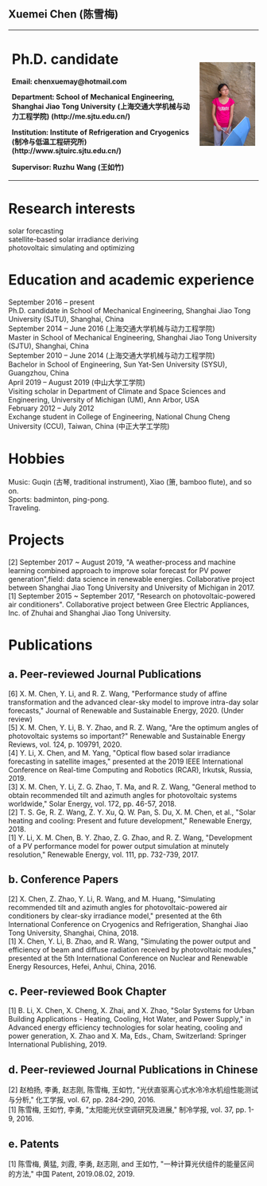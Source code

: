 ## Xuemei Chen (陈雪梅)
<table border="0">
  <tr>
    <td width="75%">
      <h1>Ph.D. candidate</h1>
      <p><b>Email: chenxuemay@hotmail.com</b></p>
      <p><b>Department: School of Mechanical Engineering, Shanghai Jiao Tong University (上海交通大学机械与动力工程学院) (http://me.sjtu.edu.cn/)</b></p>
      <p><b>Institution: Institute of Refrigeration and Cryogenics (制冷与低温工程研究所) (http://www.sjtuirc.sjtu.edu.cn/)</b></p>
      <p><b>Supervisor: Ruzhu Wang (王如竹)</b></p>
    </td>
    <td width="25%">
      <img src="./764.jpg" width="100%">
    </td>
  </tr>
</table>

# Research interests
solar forecasting  
satellite-based solar irradiance deriving  
photovoltaic simulating and optimizing  

# Education and academic experience
September 2016 – present 	
Ph.D. candidate in School of Mechanical Engineering, Shanghai Jiao Tong University (SJTU), Shanghai, China  
September 2014 – June 2016 (上海交通大学机械与动力工程学院)  
Master in School of Mechanical Engineering, Shanghai Jiao Tong University (SJTU), Shanghai, China  
September 2010 – June 2014 (上海交通大学机械与动力工程学院)  
Bachelor in School of Engineering, Sun Yat-Sen University (SYSU), Guangzhou, China  
April 2019 – August 2019 (中山大学工学院)  
Visiting scholar in Department of Climate and Space Sciences and Engineering, University of Michigan (UM), Ann Arbor, USA  
February 2012 – July 2012  
Exchange student in College of Engineering, National Chung Cheng University (CCU), Taiwan, China (中正大学工学院)  

# Hobbies 
Music: Guqin (古琴, traditional instrument), Xiao (箫, bamboo flute), and so on.  
Sports: badminton, ping-pong.  
Traveling.  

# Projects
[2] September 2017 ~ August 2019, "A weather-process and machine learning combined approach to improve solar forecast for PV power generation",field: data science in renewable energies. Collaborative project between Shanghai Jiao Tong University and University of Michigan in 2017.  
[1] September 2015 ~ September 2017, "Research on photovoltaic-powered air conditioners". Collaborative project between Gree Electric Appliances, Inc. of Zhuhai and Shanghai Jiao Tong University.  

# Publications
## a. Peer-reviewed Journal Publications
[6] X. M. Chen, Y. Li, and R. Z. Wang, "Performance study of affine transformation and the advanced clear-sky model to improve intra-day solar forecasts," Journal of Renewable and Sustainable Energy, 2020. (Under review)  
[5] X. M. Chen, Y. Li, B. Y. Zhao, and R. Z. Wang, "Are the optimum angles of photovoltaic systems so important?" Renewable and Sustainable Energy Reviews, vol. 124, p. 109791, 2020.  
[4] Y. Li, X. Chen, and M. Yang, "Optical flow based solar irradiance forecasting in satellite images," presented at the 2019 IEEE International Conference on Real-time Computing and Robotics (RCAR), Irkutsk, Russia, 2019.  
[3] X. M. Chen, Y. Li, Z. G. Zhao, T. Ma, and R. Z. Wang, "General method to obtain recommended tilt and azimuth angles for photovoltaic systems worldwide," Solar Energy, vol. 172, pp. 46-57, 2018.  
[2] T. S. Ge, R. Z. Wang, Z. Y. Xu, Q. W. Pan, S. Du, X. M. Chen, et al., "Solar heating and cooling: Present and future development," Renewable Energy, 2018.  
[1] Y. Li, X. M. Chen, B. Y. Zhao, Z. G. Zhao, and R. Z. Wang, "Development of a PV performance model for power output simulation at minutely resolution," Renewable Energy, vol. 111, pp. 732-739, 2017.  
## b. Conference Papers
[2] X. Chen, Z. Zhao, Y. Li, R. Wang, and M. Huang, "Simulating recommended tilt and azimuth angles for photovoltaic-powered air conditioners by clear-sky irradiance model," presented at the 6th International Conference on Cryogenics and Refrigeration, Shanghai Jiao Tong University, Shanghai, China, 2018.  
[1] X. Chen, Y. Li, B. Zhao, and R. Wang, "Simulating the power output and efficiency of beam and diffuse radiation received by photovoltaic modules," presented at the 5th International Conference on Nuclear and Renewable Energy Resources, Hefei, Anhui, China, 2016.  
## c. Peer-reviewed Book Chapter
[1] B. Li, X. Chen, X. Cheng, X. Zhai, and X. Zhao, "Solar Systems for Urban Building Applications - Heating, Cooling, Hot Water, and Power Supply," in Advanced energy efficiency technologies for solar heating, cooling and power generation, X. Zhao and X. Ma, Eds., Cham, Switzerland: Springer International Publishing, 2019.  
## d. Peer-reviewed Journal Publications in Chinese
[2] 赵柏扬, 李勇, 赵志刚, 陈雪梅, 王如竹, "光伏直驱离心式水冷冷水机组性能测试与分析," 化工学报, vol. 67, pp. 284-290, 2016.  
[1] 陈雪梅, 王如竹, 李勇, "太阳能光伏空调研究及进展," 制冷学报, vol. 37, pp. 1-9, 2016.  
## e. Patents
[1] 陈雪梅, 黄猛, 刘霞, 李勇, 赵志刚, and 王如竹, "一种计算光伏组件的能量区间的方法," 中国 Patent, 2019.08.02, 2019.  

